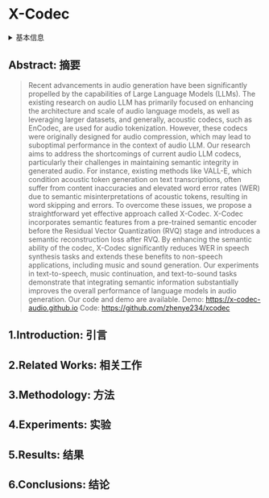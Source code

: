 # X-Codec

<details>
<summary>基本信息</summary>

- 标题: Codec Does Matter: Exploring the Semantic Shortcoming of Codec for Audio Language Model
- 作者:
  - 01 [Zhen Ye](../../Authors/Zhen_Ye.md)
  - 02 [Peiwen Sun](../../Authors/Peiwen_Sun.md)
  - 03 [Jiahe Lei](../../Authors/Jiahe_Lei.md)
  - 04 [Hongzhan Lin](../../Authors/Hongzhan_Lin.md)
  - 05 [Xu Tan](../../Authors/Xu_Tan_(谭旭).md)
  - 06 [Zheqi Dai](../../Authors/Zheqi_Dai.md)
  - 07 [Qiuqiang Kong](../../Authors/Qiuqiang_Kong.md)
  - 08 [Jianyi Chen](../../Authors/Jianyi_Chen.md)
  - 09 [Jiahao Pan](../../Authors/Jiahao_Pan.md)
  - 10 [Qifeng Liu](../../Authors/Qifeng_Liu_(柳崎峰).md)
  - 11 [Yike Guo](../../Authors/Yike_Guo_(郭毅可).md)
  - 12 [Wei Xue](../../Authors/Wei_Xue_(雪巍).md)
- 机构:
  - 机构 
- 时间:
  - 预印时间: 2024.08.30 ArXiv v1
  - 更新笔记: 2024.09.02
- 发表:
  - 期刊/会议 
- 链接:
  - [ArXiv](https://arxiv.org/abs/2408.17175)
  - [DOI]()
  - [Github](https://github.com/zhenye234/xcodec)
  - [Demo](https://x-codec-audio.github.io/)
  - [Scholar](https://scholar.google.com/scholar?cluster=)
- 标签:
  - ?
- 页数: 10
- 引用: ?
- 被引: ?
- 数据:
  - ? 
- 对比:
  - ?
- 复现:
  - ?

</details>

## Abstract: 摘要

> Recent advancements in audio generation have been significantly propelled by the capabilities of Large Language Models (LLMs). 
> The existing research on audio LLM has primarily focused on enhancing the architecture and scale of audio language models, as well as leveraging larger datasets, and generally, acoustic codecs, such as EnCodec, are used for audio tokenization. 
> However, these codecs were originally designed for audio compression, which may lead to suboptimal performance in the context of audio LLM. 
> Our research aims to address the shortcomings of current audio LLM codecs, particularly their challenges in maintaining semantic integrity in generated audio. 
> For instance, existing methods like VALL-E, which condition acoustic token generation on text transcriptions, often suffer from content inaccuracies and elevated word error rates (WER) due to semantic misinterpretations of acoustic tokens, resulting in word skipping and errors. 
> To overcome these issues, we propose a straightforward yet effective approach called X-Codec. 
> X-Codec incorporates semantic features from a pre-trained semantic encoder before the Residual Vector Quantization (RVQ) stage and introduces a semantic reconstruction loss after RVQ. 
> By enhancing the semantic ability of the codec, X-Codec significantly reduces WER in speech synthesis tasks and extends these benefits to non-speech applications, including music and sound generation. 
> Our experiments in text-to-speech, music continuation, and text-to-sound tasks demonstrate that integrating semantic information substantially improves the overall performance of language models in audio generation. 
> Our code and demo are available.
> Demo: https://x-codec-audio.github.io
> Code: https://github.com/zhenye234/xcodec

## 1.Introduction: 引言

## 2.Related Works: 相关工作

## 3.Methodology: 方法

## 4.Experiments: 实验

## 5.Results: 结果

## 6.Conclusions: 结论